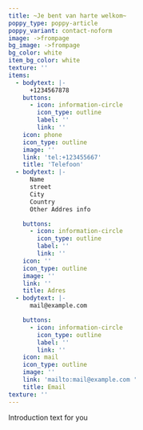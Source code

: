 ```yaml
---
title: ~Je bent van harte welkom~
poppy_type: poppy-article
poppy_variant: contact-noform
image: ->frompage
bg_image: ->frompage
bg_color: white
item_bg_color: white
texture: ''
items:
  - bodytext: |-
      +1234567878
    buttons:
      - icon: information-circle
        icon_type: outline
        label: ''
        link: ''
    icon: phone
    icon_type: outline
    image: ''
    link: 'tel:+123455667'
    title: 'Telefoon'
  - bodytext: |-
      Name
      street
      City
      Country
      Other Addres info

    buttons:
      - icon: information-circle
        icon_type: outline
        label: ''
        link: ''
    icon: ''
    icon_type: outline
    image: ''
    link: ''
    title: Adres
  - bodytext: |-
      mail@example.com

    buttons:
      - icon: information-circle
        icon_type: outline
        label: ''
        link: ''
    icon: mail
    icon_type: outline
    image: ''
    link: 'mailto:mail@example.com '
    title: Email
texture: ''
---
```

Introduction text for you
